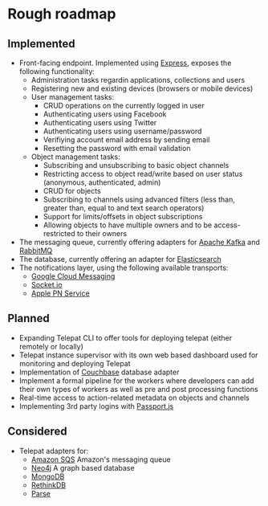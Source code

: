 # Rough roadmap

## Implemented

* Front-facing endpoint. Implemented using [Express](http://expressjs.com), exposes the following functionality:
  * Administration tasks regardin applications, collections and users
  * Registering new and existing devices (browsers or mobile devices)
  * User management tasks:
    * CRUD operations on the currently logged in user
    * Authenticating users using Facebook
    * Authenticating users using Twitter
    * Authenticating users using username/password
    * Verifiying account email address by sending email
    * Resetting the password with email validation
  * Object management tasks:
    * Subscribing and unsubscribing to basic object channels
    * Restricting access to object read/write based on user status (anonymous, authenticated, admin)
    * CRUD for objects
    * Subscribing to channels using advanced filters (less than, greater than, equal to and text search operators)
    * Support for limits/offsets in object subscriptions
    * Allowing objects to have multiple owners and to be access-restricted to their owners
* The messaging queue, currently offering adapters for [Apache Kafka](http://kafka.apache.org) and [RabbitMQ](https://www.rabbitmq.com/)
* The database, currently offering an adapter for [Elasticsearch](https://www.elastic.co/)
* The notifications layer, using the following available transports:
  * [Google Cloud Messaging](https://developers.google.com/cloud-messaging/)
  * [Socket.io](http://socket.io/)
  * [Apple PN Service](https://developer.apple.com/library/ios/documentation/NetworkingInternet/Conceptual/RemoteNotificationsPG/Chapters/ApplePushService.html)

## Planned

* Expanding Telepat CLI to offer tools for deploying telepat (either remotely or locally)
* Telepat instance supervisor with its own web based dashboard used for monitoring and deploying Telepat
* Implementation of [Couchbase](https://www.couchbase.com/) database adapter
* Implement a formal pipeline for the workers where developers can add their own types of workers as well as pre and post processing functions
* Real-time access to action-related metadata on objects and channels
* Implementing 3rd party logins with [Passport.js](http://passportjs.org/)

## Considered

* Telepat adapters for:
  * [Amazon SQS](http://aws.amazon.com/sqs/) Amazon's messaging queue
  * [Neo4j](https://neo4j.com/) A graph based database
  * [MongoDB](https://www.mongodb.org/)
  * [RethinkDB](http://rethinkdb.com/)
  * [Parse](https://parse.com/)
